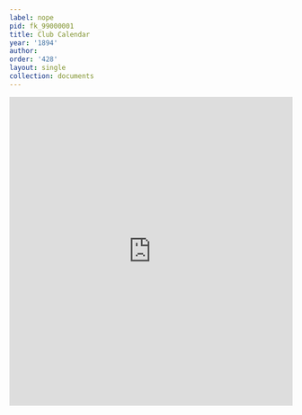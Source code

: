 ```yaml
---
label: nope
pid: fk_99000001
title: Club Calendar
year: '1894'
author:
order: '428'
layout: single
collection: documents
---
```

<iframe src="https://northwestern.app.box.com/embed/s/3oufpbzi2o5zqibk21fjfq6gaql2r0wz?sortColumn=date&view=list" width="100%" height="550" frameborder="0" allowfullscreen webkitallowfullscreen msallowfullscreen></iframe>
